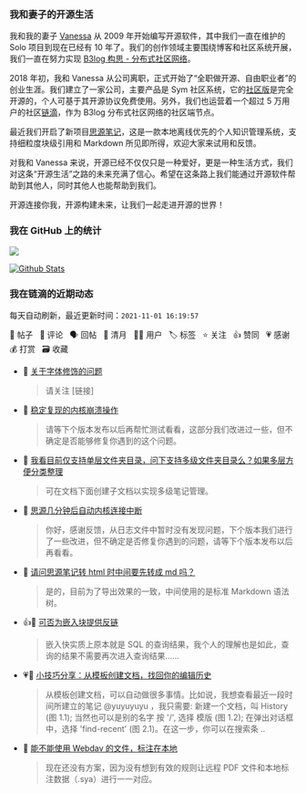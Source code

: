 ### 我和妻子的开源生活

我和我的妻子 [Vanessa](https://github.com/Vanessa219) 从 2009 年开始编写开源软件，其中我们一直在维护的 Solo 项目到现在已经有 10 年了。我们的创作领域主要围绕博客和社区系统开展，我们一直在努力实现 [B3log 构思 - 分布式社区网络](https://ld246.com/article/1546941897596)。

2018 年初，我和 Vanessa 从公司离职，正式开始了“全职做开源、自由职业者”的创业生涯。我们建立了一家公司，主要产品是 Sym 社区系统，它的[社区版](https://github.com/88250/symphony)是完全开源的，个人可基于其开源协议免费使用。另外，我们也运营着一个超过 5 万用户的社区[链滴](https://ld246.com)，作为 B3log 分布式社区网络的社区端节点。

最近我们开启了新项目[思源笔记](https://github.com/siyuan-note/siyuan)，这是一款本地离线优先的个人知识管理系统，支持细粒度块级引用和 Markdown 所见即所得，欢迎大家来试用和反馈。

对我和 Vanessa 来说，开源已经不仅仅只是一种爱好，更是一种生活方式，我们对这条“开源生活”之路的未来充满了信心。希望在这条路上我们能通过开源软件帮助到其他人，同时其他人也能帮助到我们。

开源连接你我，开源构建未来，让我们一起走进开源的世界！

### 我在 GitHub 上的统计

<a title="Hits" target="_blank" href="https://github.com/88250/88250"><img src="https://hits.b3log.org/88250/88250.svg"></a>

[![Github Stats](https://github-readme-stats.vercel.app/api?username=88250&theme=tokyonight&show_icons=true)](https://github.com/88250)

<!--events start -->

### 我在链滴的近期动态

每天自动刷新，最近更新时间：`2021-11-01 16:19:57`

📝 帖子 &nbsp; 💬 评论 &nbsp; 🗣 回帖 &nbsp; 🌙 清月 &nbsp; 👨‍💻 用户 &nbsp; 🏷️ 标签 &nbsp; ⭐️ 关注 &nbsp; 👍 赞同 &nbsp; 💗 感谢 &nbsp; 💰 打赏 &nbsp; 🗃 收藏

* 💬 [关于字体修饰的问题](https://ld246.com/article/1635737502435/comment/1635738064854#comments)

  > 请关注 [链接]
* 💬 [稳定复现的内核崩溃操作](https://ld246.com/article/1635737071357/comment/1635738016083#comments)

  > 请等下个版本发布以后再帮忙测试看看，这部分我们改进过一些，但不确定是否能够修复你遇到的这个问题。
* 💬 [我看目前仅支持单层文件夹目录，问下支持多级文件夹目录么？如果多层方便分类整理](https://ld246.com/article/1635736123559/comment/1635737954880#comments)

  > 可在文档下面创建子文档以实现多级笔记管理。
* 💬 [思源几分钟后自动内核连接中断](https://ld246.com/article/1635735799597/comment/1635737893847#comments)

  > 你好，感谢反馈，从日志文件中暂时没有发现问题，下个版本我们进行了一些改进，但不确定是否修复你遇到的问题，请等下个版本发布以后再看看。
* 💬 [请问思源笔记转 html 时中间要先转成 md 吗？](https://ld246.com/article/1635728381649/comment/1635728845641#comments)

  > 是的，目前为了导出效果的一致，中间使用的是标准 Markdown 语法树。
* 👍💬 [可否为嵌入块提供反链](https://ld246.com/article/1635688093535/comment/1635690678600#comments)

  > 嵌入快实质上原本就是 SQL 的查询结果，我个人的理解也是如此，查询的结果不需要再次进入查询结果……
* 💗📝 [小技巧分享：从模板创建文档，找回你的编辑历史](https://ld246.com/article/1635564019857)

  > 从模板创建文档，可以自动做很多事情。比如说，我想查看最近一段时间所建立的笔记 @yuyuyuyu ，我只需要: 新建一个文档，叫 History (图 1.1); 当然也可以是别的名字 按 '/', 选择 模版 (图 1.2); 在弹出对话框中，选择 'find-recent' (图 2.1)。在这一步，你可以在搜索条 ..
* 💬 [能不能使用 Webdav 的文件，标注在本地](https://ld246.com/article/1635682841793/comment/1635689954306#comments)

  > 现在还没有方案，因为没有想到有效的规则让远程 PDF 文件和本地标注数据（.sya）进行一一对应。


<!--events end -->
